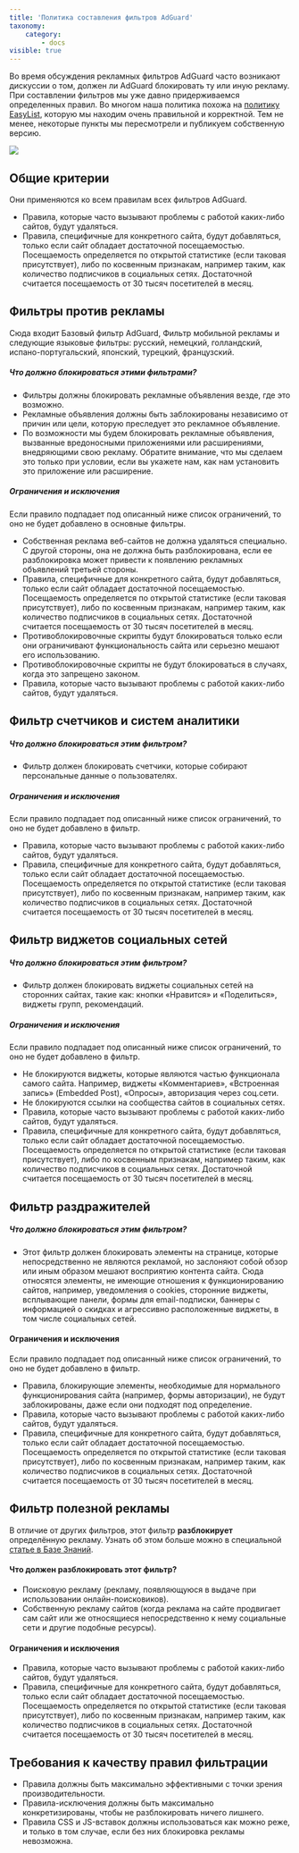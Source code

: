 ```yaml
---
title: 'Политика составления фильтров AdGuard'
taxonomy:
    category:
        - docs
visible: true
---
```


Во время обсуждения рекламных фильтров AdGuard часто возникают дискуссии о том, должен ли AdGuard блокировать ту или иную рекламу. При составлении фильтров мы уже давно придерживаемся определенных правил. Во многом наша политика похожа на [политику EasyList](https://easylist.to/pages/policy.html), которую мы находим очень правильной и корректной. Тем не менее, некоторые пункты мы пересмотрели и публикуем собственную версию.

![](https://cdn.adguard.com/public/Adguard/Common/page_filtering.png)


## Общие критерии

Они применяются ко всем правилам всех фильтров AdGuard.

- Правила, которые часто вызывают проблемы с работой каких-либо сайтов, будут удаляться.
- Правила, специфичные для конкретного сайта, будут добавляться, только если сайт обладает достаточной посещаемостью. Посещаемость определяется по открытой статистике (если таковая присутствует), либо по косвенным признакам, например таким, как количество подписчиков в социальных сетях. Достаточной считается посещаемость от 30 тысяч посетителей в месяц.


## Фильтры против рекламы

Сюда входит Базовый фильтр AdGuard, Фильтр мобильной рекламы и следующие языковые фильтры: русский, немецкий, голландский, испано-португальский, японский, турецкий, французский.

##### Что должно блокироваться этими фильтрами?

- Фильтры должны блокировать рекламные объявления везде, где это возможно.  
- Рекламные объявления должны быть заблокированы независимо от причин или цели, которую преследует это рекламное объявление.
- По возможности мы будем блокировать рекламные объявления, вызванные вредоносными приложениями или расширениями, внедряющими свою рекламу. Обратите внимание, что мы сделаем это только при условии, если вы укажете нам, как нам установить это приложение или расширение.

##### Ограничения и исключения

Если правило подпадает под описанный ниже список ограничений, то оно не будет добавлено в основные фильтры.

- Собственная реклама веб-сайтов не должна удаляться специально. С другой стороны, она не должна быть разблокирована, если ее разблокировка может привести к появлению рекламных объявлений третьей стороны.
- Правила, специфичные для конкретного сайта, будут добавляться, только если сайт обладает достаточной посещаемостью. Посещаемость определяется по открытой статистике (если таковая присутствует), либо по косвенным признакам, например таким, как количество подписчиков в социальных сетях. Достаточной считается посещаемость от 30 тысяч посетителей в месяц.
- Противоблокировочные скрипты будут блокироваться только если они ограничивают функциональность сайта или серьезно мешают его использованию.
- Противоблокировочные скрипты не будут блокироваться в случаях, когда это запрещено законом.
- Правила, которые часто вызывают проблемы с работой каких-либо сайтов, будут удаляться.


## Фильтр счетчиков и систем аналитики

##### Что должно блокироваться этим фильтром?

- Фильтр должен блокировать счетчики, которые собирают персональные данные о пользователях.

##### Ограничения и исключения

Если правило подпадает под описанный ниже список ограничений, то оно не будет добавлено в фильтр.

- Правила, которые часто вызывают проблемы с работой каких-либо сайтов, будут удаляться.
- Правила, специфичные для конкретного сайта, будут добавляться, только если сайт обладает достаточной посещаемостью. Посещаемость определяется по открытой статистике (если таковая присутствует), либо по косвенным признакам, например таким, как количество подписчиков в социальных сетях. Достаточной считается посещаемость от 30 тысяч посетителей в месяц.


## Фильтр виджетов социальных сетей

##### Что должно блокироваться этим фильтром?

- Фильтр должен блокировать виджеты социальных сетей на сторонних сайтах, такие как: кнопки «Нравится» и «Поделиться», виджеты групп, рекомендаций.

##### Ограничения и исключения

Если правило подпадает под описанный ниже список ограничений, то оно не будет добавлено в фильтр.

- Не блокируются виджеты, которые являются частью функционала самого сайта. Например, виджеты «Комментариев», «Встроенная запись» (Embedded Post), «Опросы»,  авторизация через соц.сети.
- Не блокируются ссылки на сообщества сайтов в социальных сетях.
- Правила, которые часто вызывают проблемы с работой каких-либо сайтов, будут удаляться.
- Правила, специфичные для конкретного сайта, будут добавляться, только если сайт обладает достаточной посещаемостью. Посещаемость определяется по открытой статистике (если таковая присутствует), либо по косвенным признакам, например таким, как количество подписчиков в социальных сетях. Достаточной считается посещаемость от 30 тысяч посетителей в месяц.


## Фильтр раздражителей

##### Что должно блокироваться этим фильтром?

- Этот фильтр должен блокировать элементы на странице, которые непосредственно не являются рекламой, но заслоняют собой обзор или иным образом мешают восприятию контента сайта. Сюда относятся элементы, не имеющие отношения к функционированию сайтов, например, уведомления о cookies, сторонние виджеты, всплывающие панели, формы для email-подписки, баннеры с информацией о скидках и агрессивно расположенные виджеты, в том числе социальных сетей.

#### Ограничения и исключения

Если правило подпадает под описанный ниже список ограничений, то оно не будет добавлено в фильтр.

- Правила, блокирующие элементы, необходимые для нормального функционирования сайта (например, формы авторизации), не будут заблокированы, даже если они подходят под определение.
- Правила, которые часто вызывают проблемы с работой каких-либо сайтов, будут удаляться.
- Правила, специфичные для конкретного сайта, будут добавляться, только если сайт обладает достаточной посещаемостью. Посещаемость определяется по открытой статистике (если таковая присутствует), либо по косвенным признакам, например таким, как количество подписчиков в социальных сетях. Достаточной считается посещаемость от 30 тысяч посетителей в месяц.


## Фильтр полезной рекламы

В отличие от других фильтров, этот фильтр **разблокирует** определённую рекламу. Узнать об этом больше можно в специальной [статье в Базе Знаний](https://kb.adguard.com/ru/general/search-ads-and-self-promotion). 

#### Что должен разблокировать этот фильтр?

- Поисковую рекламу (рекламу, появляющуюся в выдаче при использовании онлайн-поисковиков).
- Собственную рекламу сайтов (когда реклама на сайте продвигает сам сайт или же относящиеся непосредственно к нему социальные сети и другие подобные ресурсы).

#### Ограничения и исключения

- Правила, которые часто вызывают проблемы с работой каких-либо сайтов, будут удаляться.
- Правила, специфичные для конкретного сайта, будут добавляться, только если сайт обладает достаточной посещаемостью. Посещаемость определяется по открытой статистике (если таковая присутствует), либо по косвенным признакам, например таким, как количество подписчиков в социальных сетях. Достаточной считается посещаемость от 30 тысяч посетителей в месяц.


## Требования к качеству правил фильтрации

- Правила должны быть максимально эффективными с точки зрения производительности.
- Правила-исключения должны быть максимально конкретизированы, чтобы не разблокировать ничего лишнего.
- Правила CSS и JS-вставок должны использоваться как можно реже, и только в том случае, если без них блокировка рекламы невозможна.